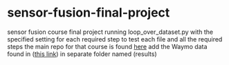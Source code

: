 # sensor-fusion-final-project
sensor fusion course final project
running loop_over_dataset.py with the specified setting for each required step to test each file and all the required steps 
the main repo for that course is found [here](https://github.com/udacity/nd013-c2-fusion-starter)
add the Waymo data found in ([this link]([url](https://drive.google.com/drive/folders/1IkqFGYTF6Fh_d8J3UjQOSNJ2V42UDZpO))) in separate folder named (results)
